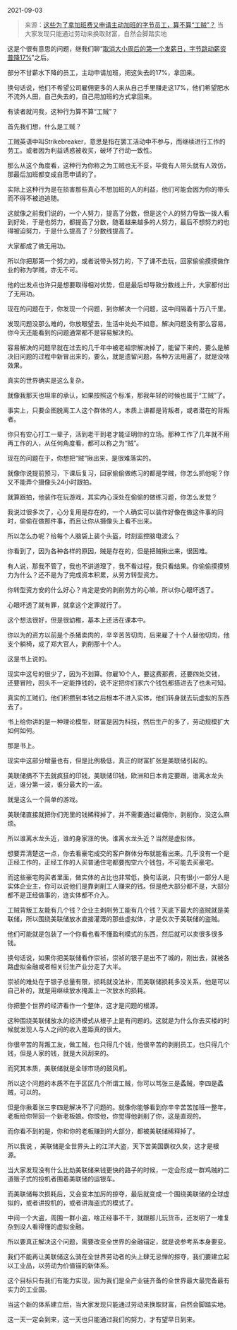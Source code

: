 2021-09-03

> 来源：[这些为了拿加班费又申请主动加班的字节员工，算不算“工贼”？](http://mp.weixin.qq.com/s?__biz=MzU0MjYwNDU2Mw==&mid=2247500841&idx=1&sn=9d42270b8f5b2bf1341e8dce0968075a&chksm=fb1aa855cc6d2143b3b4b8a1aeffdba688e28af434145361fb631f1c71b66a008ea9d98ee98a&scene=27#wechat_redirect)
> 当大家发现只能通过劳动来换取财富，自然会脚踏实地

这是个很有意思的问题，继我们聊“[取消大小周后的第一个发薪日，字节跳动薪资普降17%](http://mp.weixin.qq.com/s?__biz=MzU0MjYwNDU2Mw==&mid=2247500790&idx=1&sn=553779a0432d5f0cce1c9875dd406f62&chksm=fb1aaf8acc6d269c58c275c0b5220ebb8068165749b6acd4d566c0ebdd57cf6a110e5b727f6f&scene=21#wechat_redirect)”之后。  

  

部分不甘薪水下降的员工，主动申请加班，把这失去的17%，拿回来。  

  

换句话说，他们不希望公司雇佣更多的人来从自己手里赚走这17%，他们希望肥水不流外人田，自己失去的，自己用加班的方式拿回来。

  

有读者就问我，这种行为算不算“工贼”？  

  

首先我们想，什么是工贼？  

  

工贼英语中叫Strikebreaker，意思是指在罢工活动中不参与，而继续进行工作的劳工。或者因为利益诱惑被收买，破坏了行动一致性。

  

那么从这个角度看，这种行为你称之为工贼也无不妥，毕竟有人带头就有人效仿，那最后加班都变成自愿申请的了。

  

实际上这种行为是在损害那些真心不想加班的人的利益，他们可能会因为你的带头而不得不被迫追随。

  

这就像之前我们说的，一个人努力，提高了分数，但是这个人的努力导致一拨人看到好处，于是也努力，都提高了分数，随着越来越多的人努力，最后不想努力的也得被迫努力，于是什么提高了？分数线提高了。

  

大家都成了做无用功。

  

所以你把那第一个努力的，或者说带头努力的，下了课不去玩，回家偷偷摸摸做作业的称为学贼，亦无不可。

  

他的出发点也许只是想要取得相对优势，但是最后却导致分数线上升，大家都付出了无用功。

  

现在的问题在于，你发现一个问题，到你解决一个问题，这中间隔着十万八千里。

  

发现问题没那么难的，你放眼望去，生活中处处不如意。解决问题没有那么容易，你今天还能看到的问题通常都不是容易解决的。

  

容易解决的问题早就在过去的几千年中被老祖宗解决掉了，能留下来的，要么是解决旧问题的过程中新冒出来的，要么，就是遗留问题，各种方法用遍了，就是没啥效果。

  

真实的世界确实是这么复杂。

  

就像我那天也坦率的承认，如果按照这个标准，那我年轻的时候也属于“工贼”了。

  

事实上，只要企图脱离工人这个群体的人，本质上讲都是背叛者，或者潜在的背叛者。

  

你只有安心打工一辈子，活到老干到老才能证明你的立场。那种工作了几年就不用再工作的人，从任何角度看，都可以称之为“贼”。

  

现在的问题在于，你想把“贼”揪出来，是很难落实的。

  

就像你说提前预习，下课后复习，回家偷偷做练习的都是学贼，你怎么抓他呢？你又不能弄个摄像头24小时跟拍。

  

就算跟拍，他装作在玩游戏，其实内心深处在偷偷的做练习题，你怎么发觉？

  

我说过很多次了，心分复用是存在的，一个人确实可以装作好像在做这件事的同时，偷偷在做那件事，而且让你从摄像头上看不出来。

  

所以怎么办呢？给每个人脑袋上装个头盔，时刻监控脑电波么？

  

你看到了，因为各种各样的原因，贼是存在的，但是把贼揪出来，很困难。

  

有人说，那我不管了，我也不讲道理了，我不看过程，我只看结果。你偷偷摸摸努力为什么？还不是为了完成资本积累，从劳方转型资方。

  

你转型资方安的什么好心？肯定是安的剥削劳方的心嘛，所以你心眼坏透了。

  

心眼坏透了就有罪，就拿这个定罪就行了。  

  

这个想法很好，但是很幼稚，基本上还活在课本中。  

  

你以为的资方以前是个杀猪卖肉的，辛辛苦苦切肉，后来雇了十个人替他切肉，他支个躺椅，成了郑大官人，剥削那十个人。

  

这是书上说的。

  

现实中这号的很少了，因为不划算。你雇10个人，要这费那费，还要四处交钱，还要冒险，回头不一定能挣钱的，说不定把你们家六个钱包都搭进去了也未可知。  

  

真实的工贼们，他们积攒到本钱之后根本不进入实体，他们转身就去玩虚拟的东西去了。

  

书上给你讲的是一种理论模型，财富是因为科技，然后生产的多了，劳动规模扩大如何如何。  

  

那是书上。

  

现实中这部分增量也有，但是比例极低，真正的财富扩张是美联储引起的。  

  

美联储搞不下去就疯狂的印钱，美联储印钱，欧洲和日本肯定要跟，谁离水龙头近，谁分第一波，谁分最大的一波。  

  

就是这么一个简单的游戏。  

  

美联储直接就把你们兜里的钱稀释掉了，并不需要通过雇佣你，剥削你，没这么麻烦。

  

所以谁离水龙头近，谁的身家涨的快。谁离水龙头近？当然是虚拟体。  

  

想要弄清楚这一点，你去看豪宅成交的客户群体分布就能看出来。几乎没有一个是正经工作的，正经工作的人买普通住宅都要掏空六个钱包，不可能去买豪宅。  

  

而这些豪宅购买者里面，做实体的占比也非常低，换句话说，只有很小一部分人是实体企业主，你可以说他们是靠剥削工人赚来的钱。但是绝大部分都不是，大部分都不是正经做事的，连实体都不介入。

  

工贼背叛工友能有几个钱？企业主剥削劳工能有几个钱？天底下最大的盗贼就是美联储，所以围绕美联储放水直接灌溉的那些虚拟体，才是仅次于美联储的盗贼。  

  

他们可能就是包装了一个你看也看不懂盈利模式的东西，然后就可以卖很多很多钱。

  

换句话说，如果你把美联储看作崇祯，崇祯的银子是出不了城的，刚出去，就被各路虚拟金融或者相关衍生产业分走了大半。  

  

崇祯的难处在于银子总量有限，损耗就没法补，而美联储损耗多没关系，他是可以自己补的，就是用继续放水掩盖上一次放水的损耗。

  

你把整个世界的经济看作一个整体，这才是问题的根源。  

  

这种围绕美联储放水的经济模式从根子上是有问题的。这就是为什么你去买楼的时候就发现人与人之间的收入差距真的很大。  

  

你很辛苦的背叛工友，做工贼，也只得几个钱，他很辛苦的剥削员工，也只得几个钱，但是人家的钱，就是大风刮来的。  

  

而究其本质，美联储就是全球市场的鼓风机。  

  

所以这个问题的本质不在于区区几个所谓工贼，你可以骂张三是蟊贼，李四是蟊贼，可以的。  

  

但是你揪着张三李四是解决不了问题的。就像你能够看到你辛辛苦苦加班一整年，老板给你带回一个新老板娘。你恨他，你觉得他剥削了你，这是直观的。

  

而你看不到的是，你和你的老板赚到的大部分，都被美联储稀释掉了。  

  

所以我说 ，美联储是全世界头上的江洋大盗，天下苦美国霸权久矣，这才是根源。  

  

当大家发现没有什么比劫美联储来钱更快的路子的时候，一定会形成一群鸡贼的二道贩子式的投机者围着美联储的运银车。  

  

而美联储每次损耗后，又会变本加厉的掠夺，最后就变成一个围绕美联储的全球虚拟的，或者讲投机的，或者讲海盗式的模式了。

  

中间一个大盗，周围一群小盗，啥正经事不干，就跟那儿玩货币，还发明了一堆复杂到没人看得懂的虚拟金融。  

  

所以要真正解决这个问题，需要改变全世界的金融锚定，就是说参考系本身要变。  

  

我们不能再让美联储这么骑在全世界劳动者的头上肆无忌惮的掠夺，我们要建立起以工业品，以劳动为价值锚的新体系。  

  

这个目标只有我们有能力实现，因为我们是全产业链齐备的全世界最大最完备最有实力的工业国。

  

当这个新的体系建立后，当大家发现只能通过劳动来换取财富，自然会脚踏实地。

  

这一天一定会到来，这一天也只能通过我们的努力，才有望早日到来。

